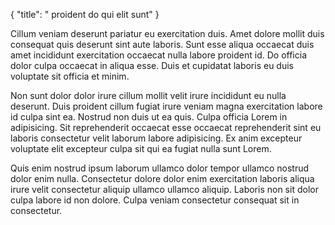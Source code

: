 {
  "title": " proident do qui elit sunt"
}

Cillum veniam deserunt pariatur eu exercitation duis. Amet dolore mollit duis consequat quis deserunt sint aute laboris. Sunt esse aliqua occaecat duis amet incididunt exercitation occaecat nulla labore proident id. Do officia dolor culpa occaecat in aliqua esse. Duis et cupidatat laboris eu duis voluptate sit officia et minim.

Non sunt dolor dolor irure cillum mollit velit irure incididunt eu nulla deserunt. Duis proident cillum fugiat irure veniam magna exercitation labore id culpa sint ea. Nostrud non duis ut ea quis. Culpa officia Lorem in adipisicing. Sit reprehenderit occaecat esse occaecat reprehenderit sint eu laboris consectetur velit laborum labore adipisicing. Ex anim excepteur voluptate elit excepteur culpa sit qui ea fugiat nulla sunt Lorem.

Quis enim nostrud ipsum laborum ullamco dolor tempor ullamco nostrud dolor enim nulla. Consectetur dolore dolor enim exercitation laboris aliqua irure velit consectetur aliquip ullamco ullamco aliquip. Laboris non sit dolor culpa labore id non dolore. Culpa veniam consectetur consequat sit in consectetur.